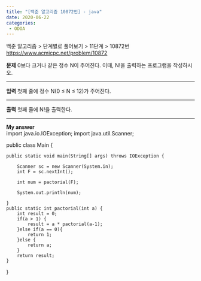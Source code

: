 ```yaml
---
title: "[백준 알고리즘 10872번] - java"
date: 2020-06-22
categories: 
 - ODOA
---
```

백준 알고리즘 > 단계별로 풀어보기 > 11단계 > 10872번 
<a href="https://www.acmicpc.net/problem/10872">https://www.acmicpc.net/problem/10872</a>  

**문제**
0보다 크거나 같은 정수 N이 주어진다. 이때, N!을 출력하는 프로그램을 작성하시오.

---
**입력**
첫째 줄에 정수 N(0 ≤ N ≤ 12)가 주어진다.

---
**출력**
첫째 줄에 N!을 출력한다.

---


**My answer**  
import java.io.IOException;
import java.util.Scanner;

public class Main {

	public static void main(String[] args) throws IOException {
	
		Scanner sc = new Scanner(System.in);
		int F = sc.nextInt();
		
		int num = pactorial(F);
		
		System.out.println(num);
		
	}
	public static int pactorial(int a) {
		int result = 0;
		if(a > 1) {
			result = a * pactorial(a-1);
		}else if(a == 0){
			return 1;
		}else {
			return a;
		}
		return result;
	}
}
```




